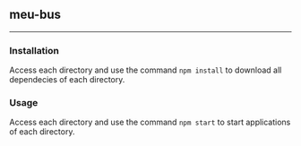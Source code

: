 ## meu-bus
<hr>

### Installation

Access each directory and use the command `npm install` to download all dependecies of each directory.

### Usage

Access each directory and use the command `npm start` to start applications of each directory.
